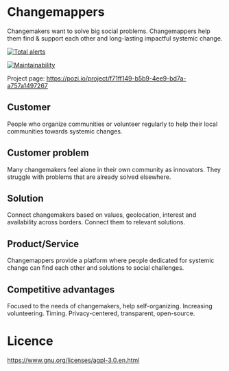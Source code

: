 # Changemappers
Changemakers want to solve big social problems. Changemappers help them find &amp; support each other and long-lasting impactful systemic change.

[![Total alerts](https://img.shields.io/lgtm/alerts/g/sicambria/changemappers.svg?logo=lgtm&logoWidth=18)](https://lgtm.com/projects/g/sicambria/changemappers/alerts/)

[![Maintainability](https://api.codeclimate.com/v1/badges/53254684674c9a5608db/maintainability)](https://codeclimate.com/github/sicambria/changemappers/maintainability)

Project page: https://pozi.io/project/f71ff149-b5b9-4ee9-bd7a-a757a1497267

## Customer
People who organize communities or volunteer regularly to help their local communities towards systemic changes.

## Customer problem
Many changemakers feel alone in their own community as innovators. They struggle with problems that are already solved elsewhere.

## Solution
Connect changemakers based on values, geolocation, interest and availability across borders. Connect them to relevant solutions.

## Product/Service
Changemappers provide a platform where people dedicated for systemic change can find each other and solutions to social challenges.

## Competitive advantages
Focused to the needs of changemakers, help self-organizing. Increasing volunteering. Timing. Privacy-centered, transparent, open-source.

# Licence
https://www.gnu.org/licenses/agpl-3.0.en.html
